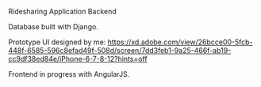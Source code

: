 Ridesharing Application Backend

Database built with Django. 

Prototype UI designed by me: https://xd.adobe.com/view/26bcce00-5fcb-448f-6585-596c8efad49f-508d/screen/7dd3feb1-9a25-466f-ab19-cc9df38ed84e/iPhone-6-7-8-12?hints=off

Frontend in progress with AngularJS. 
